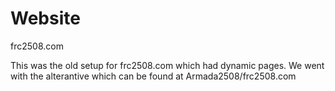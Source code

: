 # Website
frc2508.com

This was the old setup for frc2508.com which had dynamic pages. We went with the alterantive which can be found at Armada2508/frc2508.com
